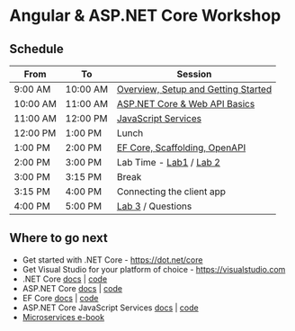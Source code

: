 # Angular & ASP.NET Core Workshop

## Schedule

From     | To       | Session
---------|----------|-------------------------------------------------
9:00 AM  | 10:00 AM | [Overview, Setup and Getting Started](docs/1-Overview-Setup-and-Getting-Started)
10:00 AM | 11:00 AM | [ASP.NET Core & Web API Basics](docs/2-ASP.NET-Core-and-Web-API)
11:00 AM | 12:00 PM | [JavaScript Services](docs/3-JavaScript-Services)
12:00 PM | 1:00 PM  | Lunch
1:00 PM  | 2:00 PM  | [EF Core, Scaffolding, OpenAPI](docs/4-EF-Core-Scaffolding-OpenAPI)
2:00 PM  | 3:00 PM  | Lab Time - [Lab1](docs/Labs/1-Create-Angular-WebAPI-Project.md) / [Lab 2](docs/Labs/2-Build-out-BackEnd-and-Refactor.md)
3:00 PM  | 3:15 PM  | Break
3:15 PM  | 4:00 PM  | Connecting the client app
4:00 PM  | 5:00 PM  | [Lab 3](docs/Labs/3-Add-Front-End-Connecting-WebAPI.md) / Questions

## Where to go next

* Get started with .NET Core - https://dot.net/core
* Get Visual Studio for your platform of choice - https://visualstudio.com
* .NET Core [docs](https://docs.microsoft.com/dotnet/docs?WT.mc_id=workshop-github-shboyer) | [code](https://github.com/dotnet/home)
* ASP.NET Core [docs](https://docs.microsoft.com/aspnet/core?WT.mc_id=workshop-github-shboyer) | [code](https://github.com/aspnet/home)
* EF Core [docs](https://docs.microsoft.com/ef/core?WT.mc_id=workshop-github-shboyer) | [code](https://github.com/aspnet/entityframeworkcore)
* ASP.NET Core JavaScript Services [docs](https://aka.ms/spaservicesdocs) | [code](https://github.com/aspnet/javascriptservices)
* [Microservices e-book](http://aka.ms/MicroservicesEbook)